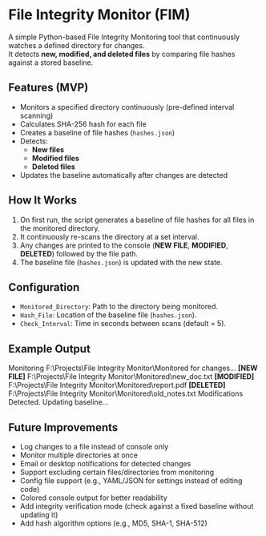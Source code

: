 # File Integrity Monitor (FIM)

A simple Python-based File Integrity Monitoring tool that continuously watches a defined directory for changes.  
It detects **new, modified, and deleted files** by comparing file hashes against a stored baseline.

## Features (MVP)
- Monitors a specified directory continuously (pre-defined interval scanning)
- Calculates SHA-256 hash for each file
- Creates a baseline of file hashes (`hashes.json`)
- Detects:
  - **New files**
  - **Modified files**
  - **Deleted files**
- Updates the baseline automatically after changes are detected

## How It Works
1. On first run, the script generates a baseline of file hashes for all files in the monitored directory.
2. It continuously re-scans the directory at a set interval.
3. Any changes are printed to the console (**NEW FILE**, **MODIFIED**, **DELETED**) followed by the file path.
4. The baseline file (`hashes.json`) is updated with the new state.

## Configuration
- `Monitored_Directory`: Path to the directory being monitored.
- `Hash_File`: Location of the baseline file (`hashes.json`).
- `Check_Interval`: Time in seconds between scans (default = 5).

## Example Output
Monitoring F:\Projects\File Integrity Monitor\Monitored for changes...
**[NEW FILE]** F:\Projects\File Integrity Monitor\Monitored\new_doc.txt
**[MODIFIED]** F:\Projects\File Integrity Monitor\Monitored\report.pdf
**[DELETED]** F:\Projects\File Integrity Monitor\Monitored\old_notes.txt
Modifications Detected. Updating baseline...

## Future Improvements
- Log changes to a file instead of console only
- Monitor multiple directories at once
- Email or desktop notifications for detected changes
- Support excluding certain files/directories from monitoring
- Config file support (e.g., YAML/JSON for settings instead of editing code)
- Colored console output for better readability
- Add integrity verification mode (check against a fixed baseline without updating it)
- Add hash algorithm options (e.g., MD5, SHA-1, SHA-512)

